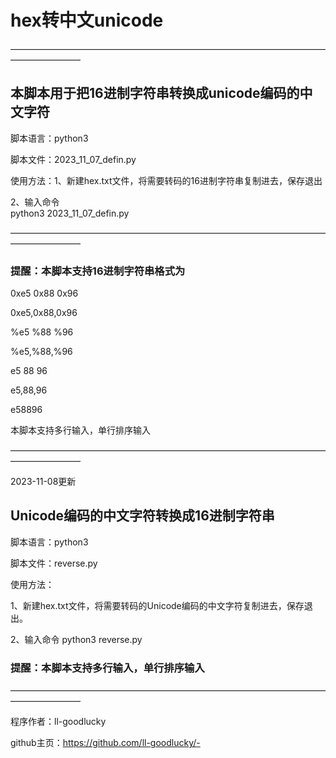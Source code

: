 
# hex转中文unicode

————————————————————————————————————————————

## 本脚本用于把16进制字符串转换成unicode编码的中文字符

脚本语言：python3

脚本文件：2023_11_07_defin.py

使用方法：1、新建hex.txt文件，将需要转码的16进制字符串复制进去，保存退出

2、输入命令      
       python3 2023_11_07_defin.py
                

————————————————————————————————————————————

### 提醒：本脚本支持16进制字符串格式为
0xe5 0x88 0x96
         
0xe5,0x88,0x96
         
%e5 %88 %96
         
%e5,%88,%96
         
e5 88 96
         
e5,88,96
         
e58896

本脚本支持多行输入，单行排序输入

————————————————————————————————————————————

2023-11-08更新

## Unicode编码的中文字符转换成16进制字符串

脚本语言：python3

脚本文件：reverse.py

使用方法：

1、新建hex.txt文件，将需要转码的Unicode编码的中文字符复制进去，保存退出。

2、输入命令 
       python3 reverse.py

### 提醒：本脚本支持多行输入，单行排序输入

————————————————————————————————————————————

程序作者：ll-goodlucky

github主页：https://github.com/ll-goodlucky/-
